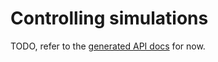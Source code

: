 # Controlling simulations

TODO, refer to the [generated API docs](https://mbrobbel.github.io/dqcsim/py_/dqcsim/) for now.
